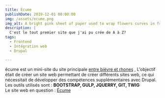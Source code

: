 ```yaml
---
title: Écume
publishDate: 2019-12-01 00:00:00
img: /assets/ecume.png
img_alt: A bright pink sheet of paper used to wrap flowers curves in front of rich blue background
description: |
  C'est le tout premier site que j'ai pu crée de A à Z?
tags:
  - Frontend
  - Intégration web
  - Drupal

---
```


écume est un mini-site du site principale <a href="https://www.entre-bievreetrhone.fr/">entre bièvre et rhones</a> , L'objectif était de créer un site web permettant de créer différents sites web, ce qui nécessitait de développer des compétences supplémentaires avec Drupal.
<br>Les outils utilisés sont :  <b>BOOTSTRAP, GULP, JQUERRY, GIT, TWIG </b>
<br>Le site web en question : <a href="https://www.reseau-ecume.fr/"> Écume </a>